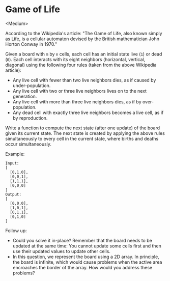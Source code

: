 # Game of Life

\<Medium>

According to the Wikipedia's article: "The Game of Life, also known simply as
Life, is a cellular automaton devised by the British mathematician John Horton
Conway in 1970."

Given a board with `m` by `n` cells, each cell has an initial state live (`1`)
or dead (`0`). Each cell interacts with its eight neighbors (horizontal,
vertical, diagonal) using the following four rules (taken from the above
Wikipedia article):
- Any live cell with fewer than two live neighbors dies, as if caused by
  under-population.
- Any live cell with two or three live neighbors lives on to the next generation.
- Any live cell with more than three live neighbors dies, as if by over-population.
- Any dead cell with exactly three live neighbors becomes a live cell, as if by
  reproduction.

Write a function to compute the next state (after one update) of the board given
its current state. The next state is created by applying the above rules
simultaneously to every cell in the current state, where births and deaths occur
simultaneously.

Example:

```
Input: 
[
  [0,1,0],
  [0,0,1],
  [1,1,1],
  [0,0,0]
]
Output: 
[
  [0,0,0],
  [1,0,1],
  [0,1,1],
  [0,1,0]
]
```

Follow up:
- Could you solve it in-place? Remember that the board needs to be updated at
  the same time: You cannot update some cells first and then use their updated
  values to update other cells.
- In this question, we represent the board using a 2D array. In principle, the
  board is infinite, which would cause problems when the active area encroaches
  the border of the array. How would you address these problems?
